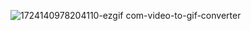 ![1724140978204110-ezgif com-video-to-gif-converter](https://github.com/user-attachments/assets/a3e0a28f-b1f8-4319-8b59-19da3c5fc16d)
